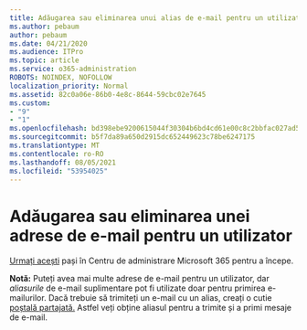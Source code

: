 ```yaml
---
title: Adăugarea sau eliminarea unui alias de e-mail pentru un utilizator
ms.author: pebaum
author: pebaum
ms.date: 04/21/2020
ms.audience: ITPro
ms.topic: article
ms.service: o365-administration
ROBOTS: NOINDEX, NOFOLLOW
localization_priority: Normal
ms.assetid: 82c0a06e-86b0-4e8c-8644-59cbc02e7645
ms.custom:
- "9"
- "1"
ms.openlocfilehash: bd398ebe9200615044f30304b6bd4cd61e00c8c2bbfac027ad50c9f5489b1734
ms.sourcegitcommit: b5f7da89a650d2915dc652449623c78be6247175
ms.translationtype: MT
ms.contentlocale: ro-RO
ms.lasthandoff: 08/05/2021
ms.locfileid: "53954025"
---
```

# <a name="add-or-remove-an-email-address-for-a-user"></a>Adăugarea sau eliminarea unei adrese de e-mail pentru un utilizator

[Urmați acești](https://portal.office.com/AdminPortal/Home#/AssistedGuide/addemailoptions) pași în Centru de administrare Microsoft 365 pentru a începe.

 **Notă:** Puteți avea mai multe adrese de e-mail pentru un utilizator, dar  *aliasurile*  de e-mail suplimentare pot fi utilizate doar pentru primirea e-mailurilor. Dacă trebuie să trimiteți un e-mail cu un alias, creați o cutie [poștală partajată.](https://docs.microsoft.com/microsoft-365/admin/email/create-a-shared-mailbox) Astfel veți obține aliasul pentru a trimite și a primi mesaje de e-mail.
  